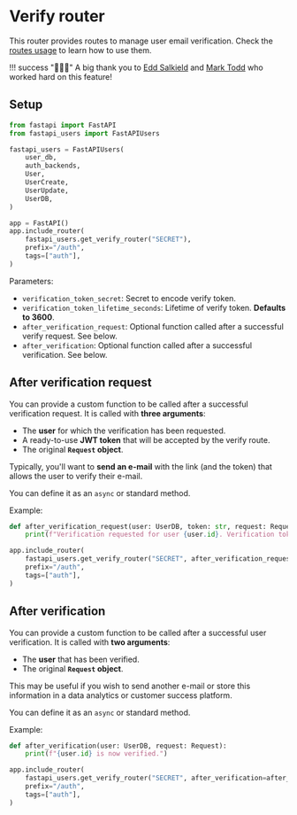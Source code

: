 # Verify router

This router provides routes to manage user email verification. Check the [routes usage](../../usage/routes.md) to learn how to use them.

!!! success "👏👏👏"
    A big thank you to [Edd Salkield](https://github.com/eddsalkield) and [Mark Todd](https://github.com/mark-todd) who worked hard on this feature!

## Setup

```py
from fastapi import FastAPI
from fastapi_users import FastAPIUsers

fastapi_users = FastAPIUsers(
    user_db,
    auth_backends,
    User,
    UserCreate,
    UserUpdate,
    UserDB,
)

app = FastAPI()
app.include_router(
    fastapi_users.get_verify_router("SECRET"),
    prefix="/auth",
    tags=["auth"],
)
```

Parameters:

* `verification_token_secret`: Secret to encode verify token.
* `verification_token_lifetime_seconds`: Lifetime of verify token. **Defaults to 3600**.
* `after_verification_request`: Optional function called after a successful verify request. See below.
* `after_verification`: Optional function called after a successful verification. See below.

## After verification request

You can provide a custom function to be called after a successful verification request. It is called with **three arguments**:

* The **user** for which the verification has been requested.
* A ready-to-use **JWT token** that will be accepted by the verify route.
* The original **`Request` object**.

Typically, you'll want to **send an e-mail** with the link (and the token) that allows the user to verify their e-mail.

You can define it as an `async` or standard method.

Example:

```py
def after_verification_request(user: UserDB, token: str, request: Request):
    print(f"Verification requested for user {user.id}. Verification token: {token}")

app.include_router(
    fastapi_users.get_verify_router("SECRET", after_verification_request=after_verification_request),
    prefix="/auth",
    tags=["auth"],
)
```

## After verification

You can provide a custom function to be called after a successful user verification. It is called with **two arguments**:

* The **user** that has been verified.
* The original **`Request` object**.

This may be useful if you wish to send another e-mail or store this information in a data analytics or customer success platform.

You can define it as an `async` or standard method.

Example:

```py
def after_verification(user: UserDB, request: Request):
    print(f"{user.id} is now verified.")

app.include_router(
    fastapi_users.get_verify_router("SECRET", after_verification=after_verification),
    prefix="/auth",
    tags=["auth"],
)
```
